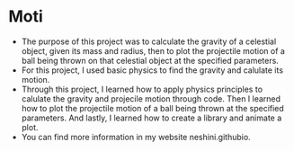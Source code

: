 # Moti
 - The purpose of this project was to calculate the gravity of a celestial object, given its mass and radius, then to plot the projectile motion of a ball being thrown on that celestial object at the specified parameters.
 - For this project, I used basic physics to find the gravity and calulate its motion.
 - Through this project, I learned how to apply physics principles to calulate the gravity and projecile motion through code. Then I learned how to plot the projectile motion of a ball being thrown at the specified parameters. And lastly, I learned how to create a library and animate a plot.
 - You can find more information in my website neshini.githubio.
